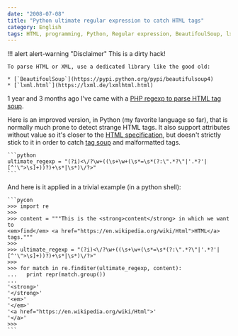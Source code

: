 ```yaml
---
date: "2008-07-08"
title: "Python ultimate regular expression to catch HTML tags"
category: English
tags: HTML, programming, Python, Regular expression, BeautifoulSoup, lxml
---
```


!!! alert alert-warning "Disclaimer"
    This is a dirty hack!

    To parse HTML or XML, use a dedicated library like the good old:

    * [`BeautifoulSoup`](https://pypi.python.org/pypi/beautifulsoup4)
    * [`lxml.html`](https://lxml.de/lxmlhtml.html)

1 year and 3 months ago I've came with a
[PHP regexp to parse HTML tag soup](https://kevin.deldycke.com/2007/03/ultimate-regular-expression-for-html-tag-parsing-with-php/).

Here is an improved version, in Python (my favorite language so far), that is
normally much prone to detect strange HTML tags. It also support attributes
without value so it's closer to the
[HTML specification](https://www.w3.org/TR/REC-html40/), but doesn't strictly
stick to it in order to catch [tag soup](https://en.wikipedia.org/wiki/Tag_soup)
and malformatted tags.

    ```python
    ultimate_regexp = "(?i)<\/?\w+((\s+\w+(\s*=\s*(?:\".*?\"|'.*?'|[^'\">\s]+))?)+\s*|\s*)\/?>"
    ```

And here is it applied in a trivial example (in a python shell):

    ```pycon
    >>> import re
    >>>
    >>> content = """This is the <strong>content</strong> in which we want to
    <em>find</em> <a href="https://en.wikipedia.org/wiki/Html">HTML</a> tags."""
    >>>
    >>> ultimate_regexp = "(?i)<\/?\w+((\s+\w+(\s*=\s*(?:\".*?\"|'.*?'|[^'\">\s]+))?)+\s*|\s*)\/?>"
    >>>
    >>> for match in re.finditer(ultimate_regexp, content):
    ...   print repr(match.group())
    ...
    '<strong>'
    '</strong>'
    '<em>'
    '</em>'
    '<a href="https://en.wikipedia.org/wiki/Html">'
    '</a>'
    >>>
    ```
